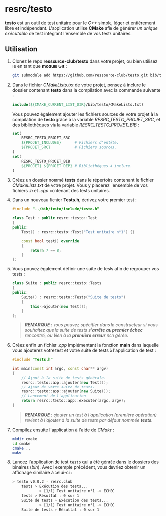 # resrc/__testo__
__testo__ est un outil de test unitaire pour le _C++_ simple, léger et entièrement libre et indépendant. L'application utilise __CMake__ afin de générer _un unique exécutable_ de test intégrant l'ensemble de vos tests unitaires.

## Utilisation
1. Clonez le repo __ressource-club/testo__ dans votre projet, ou bien utilisez le en tant que __module Git__ : 
    ```sh
    git submodule add https://github.com/ressource-club/testo.git bib/testo
    ```

2. Dans le fichier _CMakeLists.txt_ de votre projet, pensez à inclure le dossier contenant __testo__ dans la compilation avec la commande suivante :
    ```cmake
    include(${CMAKE_CURRENT_LIST_DIR}/bib/testo/CMakeLists.txt)
    ```
    Vous pouvez également ajouter les fichiers sources de votre projet à la compilation de __testo__ grâce à la variable _RESRC_TESTO_PROJET_SRC_, et des bibliothèques via la variable _RESRC_TESTO_PROJET_BIB_ :
    ```cmake
    set(
        RESRC_TESTO_PROJET_SRC
        ${PROJET_INCLUDES}      # Fichiers d'entête.
        ${PROJET_SRC}           # Fichiers sources.
    )
    set(
        RESRC_TESTO_PROJET_BIB
        ${PROJET} ${PROJET_DEP} # Bibliothèques à inclure.
    )
    ```

3. Créez un dossier nommé __tests__ dans le répertoire contenant le fichier _CMakeLists.txt_ de votre projet. Vous y placerez l'ensemble de vos fichiers _.h_ et _.cpp_ contenant des tests unitaires.

4. Dans un nouveau fichier __Tests.h__, écrivez votre premier test :
    ```cpp
    #include "../bib/testo/include/testo.h"

    class Test : public resrc::testo::Test
    {
    public:
        Test() : resrc::testo::Test("Test unitaire n°1") {}

        const bool test() override
        {
            return 7 == 8;
        }
    };
    ```

5. Vous pouvez également définir une suite de tests afin de regrouper vos tests :
    ```cpp
    class Suite : public resrc::testo::Tests
    {
    public:
        Suite() : resrc::testo::Tests("Suite de tests") 
        {
            this->ajouter(new Test());
        }
    };    
    ```
    > ___REMARQUE :__ vous pouvez spécifier dans le constructeur si vous souhaitez que la suite de tests s'__arrête au premier échec__ rencontré, ou bien à la __première erreur__ non gérée._

6. Créez enfin un fichier _.cpp_ implémentant la fonction __main__ dans laquelle vous ajouterez votre test et votre suite de tests à l'application de test :
    ```cpp
    #include "Tests.h"

    int main(const int argc, const char** argv)
    {
        // Ajout à la suite de tests générale.
        resrc::testo::app::ajouter(new Test());
        // Ajout de votre suite de tests.
        resrc::testo::app::ajouter(new Suite());
        // Lancement de l'application
        return resrc::testo::app::executer(argc, argv);
    }
    ```
    > ___REMARQUE :__ ajouter un test à l'application (première opération) revient à l'ajouter à la suite de tests par défaut nommée __tests__._

7. Compilez ensuite l'application à l'aide de _CMake_ :
    ```sh
    mkdir cmake
    cd cmake
    cmake ..
    make
    ```

8. Lancez l'application de test ```testo``` qui a été génrée dans le dossiers des binaires (_bin_). Avec l'exemple précédent, vous devriez obtenir un affichage similaire à celui-ci :
    ```sh
    > testo v0.0.2 - resrc.club
        tests > Exécution des tests...
                > [1/1] Test unitaire n°1 -> ECHEC
        tests > Résultat : 0 sur 1
        Suite de tests > Exécution des tests...
                > [1/1] Test unitaire n°1 -> ECHEC
        Suite de tests > Résultat : 0 sur 1
    ```